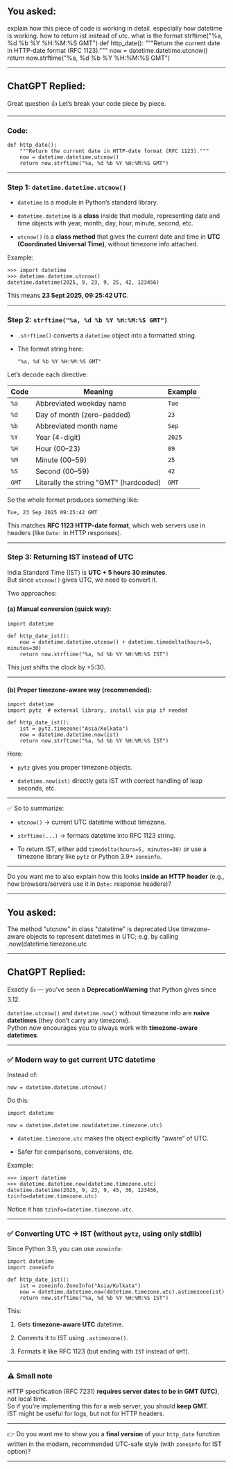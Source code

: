 ## You asked:

explain how this piece of code is working in detail. especially how datetime is working. how to return ist instead of utc. what is the format strftime("%a, %d %b %Y %H:%M:%S GMT") def http\_date(): """Return the current date in HTTP-date format (RFC 1123).""" now = datetime.datetime.utcnow() return now.strftime("%a, %d %b %Y %H:%M:%S GMT")

---

## ChatGPT Replied:

Great question 👍 Let’s break your code piece by piece.

* * *

### Code:

    def http_date():
        """Return the current date in HTTP-date format (RFC 1123)."""
        now = datetime.datetime.utcnow()
        return now.strftime("%a, %d %b %Y %H:%M:%S GMT")
    

* * *

### Step 1: `datetime.datetime.utcnow()`

*   `datetime` is a module in Python’s standard library.
    
*   `datetime.datetime` is a **class** inside that module, representing date and time objects with year, month, day, hour, minute, second, etc.
    
*   `utcnow()` is a **class method** that gives the current date and time in **UTC (Coordinated Universal Time)**, without timezone info attached.
    

Example:

    >>> import datetime
    >>> datetime.datetime.utcnow()
    datetime.datetime(2025, 9, 23, 9, 25, 42, 123456)
    

This means **23 Sept 2025, 09:25:42 UTC**.

* * *

### Step 2: `strftime("%a, %d %b %Y %H:%M:%S GMT")`

*   `.strftime()` converts a `datetime` object into a formatted string.
    
*   The format string here:
    
        "%a, %d %b %Y %H:%M:%S GMT"
        
    

Let’s decode each directive:

| Code | Meaning | Example |
| --- | --- | --- |
| `%a` | Abbreviated weekday name | `Tue` |
| `%d` | Day of month (zero-padded) | `23` |
| `%b` | Abbreviated month name | `Sep` |
| `%Y` | Year (4-digit) | `2025` |
| `%H` | Hour (00–23) | `09` |
| `%M` | Minute (00–59) | `25` |
| `%S` | Second (00–59) | `42` |
| `GMT` | Literally the string "GMT" (hardcoded) | `GMT` |

So the whole format produces something like:

    Tue, 23 Sep 2025 09:25:42 GMT
    

This matches **RFC 1123 HTTP-date format**, which web servers use in headers (like `Date:` in HTTP responses).

* * *

### Step 3: Returning IST instead of UTC

India Standard Time (IST) is **UTC + 5 hours 30 minutes**.  
But since `utcnow()` gives UTC, we need to convert it.

Two approaches:

#### (a) Manual conversion (quick way):

    import datetime
    
    def http_date_ist():
        now = datetime.datetime.utcnow() + datetime.timedelta(hours=5, minutes=30)
        return now.strftime("%a, %d %b %Y %H:%M:%S IST")
    

This just shifts the clock by +5:30.

* * *

#### (b) Proper timezone-aware way (recommended):

    import datetime
    import pytz  # external library, install via pip if needed
    
    def http_date_ist():
        ist = pytz.timezone("Asia/Kolkata")
        now = datetime.datetime.now(ist)
        return now.strftime("%a, %d %b %Y %H:%M:%S IST")
    

Here:

*   `pytz` gives you proper timezone objects.
    
*   `datetime.now(ist)` directly gets IST with correct handling of leap seconds, etc.
    

* * *

✅ So to summarize:

*   `utcnow()` → current UTC datetime without timezone.
    
*   `strftime(...)` → formats datetime into RFC 1123 string.
    
*   To return IST, either add `timedelta(hours=5, minutes=30)` or use a timezone library like `pytz` or Python 3.9+ `zoneinfo`.
    

* * *

Do you want me to also explain how this looks **inside an HTTP header** (e.g., how browsers/servers use it in `Date:` response headers)?

---

## You asked:

The method "utcnow" in class "datetime" is deprecated Use timezone-aware objects to represent datetimes in UTC; e.g. by calling .now(datetime.timezone.utc

---

## ChatGPT Replied:

Exactly 👍 — you’ve seen a **DeprecationWarning** that Python gives since 3.12.

`datetime.utcnow()` and `datetime.now()` without timezone info are **naive datetimes** (they don’t carry any timezone).  
Python now encourages you to always work with **timezone-aware datetimes**.

* * *

### ✅ Modern way to get current UTC datetime

Instead of:

    now = datetime.datetime.utcnow()
    

Do this:

    import datetime
    
    now = datetime.datetime.now(datetime.timezone.utc)
    

*   `datetime.timezone.utc` makes the object explicitly “aware” of UTC.
    
*   Safer for comparisons, conversions, etc.
    

Example:

    >>> import datetime
    >>> datetime.datetime.now(datetime.timezone.utc)
    datetime.datetime(2025, 9, 23, 9, 45, 30, 123456, tzinfo=datetime.timezone.utc)
    

Notice it has `tzinfo=datetime.timezone.utc`.

* * *

### ✅ Converting UTC → IST (without `pytz`, using only stdlib)

Since Python 3.9, you can use `zoneinfo`:

    import datetime
    import zoneinfo
    
    def http_date_ist():
        ist = zoneinfo.ZoneInfo("Asia/Kolkata")
        now = datetime.datetime.now(datetime.timezone.utc).astimezone(ist)
        return now.strftime("%a, %d %b %Y %H:%M:%S IST")
    

This:

1.  Gets **timezone-aware UTC** datetime.
    
2.  Converts it to IST using `.astimezone()`.
    
3.  Formats it like RFC 1123 (but ending with `IST` instead of `GMT`).
    

* * *

### ⚠️ Small note

HTTP specification (RFC 7231) **requires server dates to be in GMT (UTC)**, not local time.  
So if you’re implementing this for a web server, you should **keep GMT**.  
IST might be useful for logs, but not for HTTP headers.

* * *

👉 Do you want me to show you a **final version** of your `http_date` function written in the modern, recommended UTC-safe style (with `zoneinfo` for IST option)?

---


